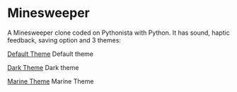 # Minesweeper

A Minesweeper clone coded on Pythonista with Python.
It has sound, haptic feedback, saving option and 3 themes:

[Default Theme](Pictures/light.PNG)
Default theme

[Dark Theme](Pictures/dark.PNG)
Dark theme

[Marine Theme](Pictures/marine.PNG)
Marine Theme